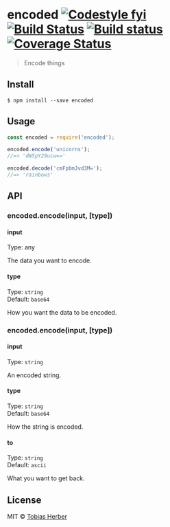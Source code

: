 # encoded [![Codestyle fyi](https://img.shields.io/badge/code%20style-fyi-E91E63.svg)](https://github.com/tobihrbr/fyi) [![Build Status](https://travis-ci.org/herber/encoded.svg?branch=master)](https://travis-ci.org/herber/encoded) [![Build status](https://ci.appveyor.com/api/projects/status/3fworofgx8r02yvr?svg=true)](https://ci.appveyor.com/project/tobihrbr/encoded) [![Coverage Status](https://coveralls.io/repos/github/tobihrbr/encoded/badge.svg?branch=master)](https://coveralls.io/github/tobihrbr/encoded?branch=master)

> Encode things

## Install

```
$ npm install --save encoded
```

## Usage

```js
const encoded = require('encoded');

encoded.encode('unicorns');
//=> 'dW5pY29ucw=='

encoded.decode('cmFpbmJvd3M=');
//=> 'rainbows'
```

## API

### encoded.encode(input, [type])

#### input

Type: any

The data you want to encode.

#### type

Type: `string`<br>
Default: `base64`

How you want the data to be encoded.

### encoded.encode(input, [type])

#### input

Type: `string`

An encoded string.

#### type

Type: `string`<br>
Default: `base64`

How the string is encoded.

#### to

Type: `string`<br>
Default: `ascii`

What you want to get back.

## License

MIT © [Tobias Herber](https://tobihrbr.com)
